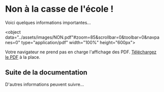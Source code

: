 # Non à la casse de l'école !

Voici quelques informations importantes...



<object data="../assets/images/NON.pdf"#zoom=85&scrollbar=0&toolbar=0&navpanes=0" type="application/pdf" width="100%" height="600px">
  <p>Votre navigateur ne prend pas en charge l'affichage des PDF. 
  <a href="../assets/pdf/NON.pdf">Téléchargez le PDF</a> à la place.</p>
</object>

## Suite de la documentation

D'autres informations peuvent suivre...
